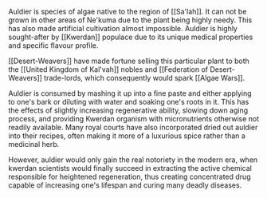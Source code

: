 Auldier is species of algae native to the region of [[Sa'lah]]. It can not be grown in other areas of Ne'kuma due to the plant being highly needy. This has also made artificial cultivation almost impossible. Auldier is highly sought-after by [[Kwerdan]] populace due to its unique medical properties and specific flavour profile.

[[Desert-Weavers]] have made fortune selling this particular plant to both the [[United Kingdom of Kal'vah]] nobles and [[Federation of Desert-Weavers]] trade-lords, which consequently would spark [[Algae Wars]].

Auldier is consumed by mashing it up into a fine paste and either applying to one's bark or diluting with water and soaking one's roots in it. This has the effects of slightly increasing regenerative ability, slowing down aging process, and providing Kwerdan organism with micronutrients otherwise not readily available. Many royal courts have also incorporated dried out auldier into their recipes, often making it more of a luxurious spice rather than a medicinal herb.

However, auldier would only gain the real notoriety in the modern era, when kwerdan scientists would finally succeed in extracting the active chemical responsible for heightened regeneration, thus creating concentrated drug capable of increasing one's lifespan and curing many deadly diseases.